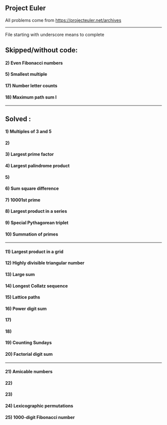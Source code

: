 ## Project Euler
All problems come from https://projecteuler.net/archives

---

File starting with underscore means to complete
## Skipped/without code:
#### 2) Even Fibonacci numbers
#### 5) Smallest multiple
#### 17) Number letter counts
#### 18) Maximum path sum I
---

## Solved :
#### 1)	Multiples of 3 and 5
#### 2)
#### 3) Largest prime factor
#### 4) Largest palindrome product
#### 5) 
#### 6) Sum square difference
#### 7) 10001st prime
#### 8) Largest product in a series
#### 9) Special Pythagorean triplet
#### 10) Summation of primes
---
#### 11) Largest product in a grid
#### 12) Highly divisible triangular number
#### 13) Large sum
#### 14) Longest Collatz sequence
#### 15) Lattice paths	
#### 16) Power digit sum
#### 17) 
#### 18) 
#### 19) Counting Sundays
#### 20) Factorial digit sum
---
#### 21) Amicable numbers
#### 22)
#### 23)
#### 24) Lexicographic permutations
#### 25) 1000-digit Fibonacci number
